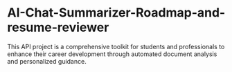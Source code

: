 # AI-Chat-Summarizer-Roadmap-and-resume-reviewer
This API project is a comprehensive toolkit for students and professionals to enhance their career development through automated document analysis and personalized guidance. 
